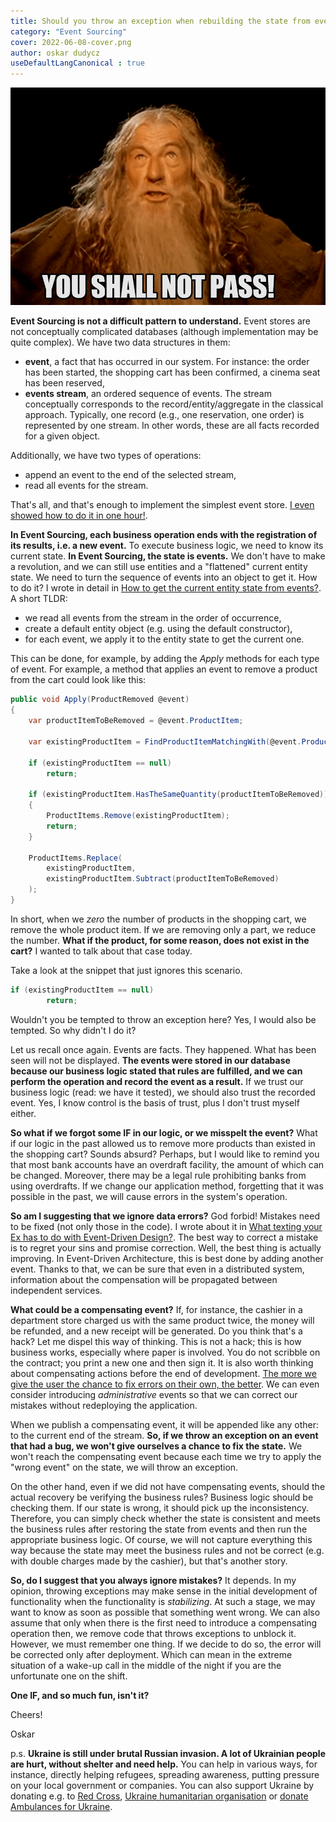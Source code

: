 ```yaml
---
title: Should you throw an exception when rebuilding the state from events?
category: "Event Sourcing"
cover: 2022-06-08-cover.png
author: oskar dudycz
useDefaultLangCanonical : true
---
```


![cover](2022-06-08-cover.png)

**Event Sourcing is not a difficult pattern to understand.** Event stores are not conceptually complicated databases (although implementation may be quite complex). We have two data structures in them:
- **event**, a fact that has occurred in our system. For instance: the order has been started, the shopping cart has been confirmed, a cinema seat has been reserved,
- **events stream**, an ordered sequence of events. The stream conceptually corresponds to the record/entity/aggregate in the classical approach. Typically, one record (e.g., one reservation, one order) is represented by one stream. In other words, these are all facts recorded for a given object.

Additionally, we have two types of operations:
- append an event to the end of the selected stream,
- read all events for the stream.

That's all, and that's enough to implement the simplest event store. [I even showed how to do it in one hour!](/pl/lets_build_event_store_in_one_hour/). 

**In Event Sourcing, each business operation ends with the registration of its results, i.e. a new event.** To execute business logic, we need to know its current state. **In Event Sourcing, the state is events.** We don't have to make a revolution, and we can still use entities and a "flattened" current entity state. We need to turn the sequence of events into an object to get it. How to do it? I wrote in detail in [How to get the current entity state from events?](/en/how_to_get_the_current_entity_state_in_event_sourcing/). A short TLDR:
- we read all events from the stream in the order of occurrence,
- create a default entity object (e.g. using the default constructor),
- for each event, we apply it to the entity state to get the current one.

This can be done, for example, by adding the _Apply_ methods for each type of event. For example, a method that applies an event to remove a product from the cart could look like this:

```csharp
public void Apply(ProductRemoved @event)
{
    var productItemToBeRemoved = @event.ProductItem;

    var existingProductItem = FindProductItemMatchingWith(@event.ProductItem);

    if (existingProductItem == null)
        return;

    if (existingProductItem.HasTheSameQuantity(productItemToBeRemoved))
    {
        ProductItems.Remove(existingProductItem);
        return;
    }

    ProductItems.Replace(
        existingProductItem,
        existingProductItem.Subtract(productItemToBeRemoved)
    );
}
```

In short, when we _zero_ the number of products in the shopping cart, we remove the whole product item. If we are removing only a part, we reduce the number. **What if the product, for some reason, does not exist in the cart?** I wanted to talk about that case today.

Take a look at the snippet that just ignores this scenario.

```csharp
if (existingProductItem == null)
        return;
```

Wouldn't you be tempted to throw an exception here? Yes, I would also be tempted. So why didn't I do it?

Let us recall once again. Events are facts. They happened. What has been seen will not be displayed. **The events were stored in our database because our business logic stated that rules are fulfilled, and we can perform the operation and record the event as a result.** If we trust our business logic (read: we have it tested), we should also trust the recorded event. Yes, I know control is the basis of trust, plus I don't trust myself either.

**So what if we forgot some IF in our logic, or we misspelt the event?** What if our logic in the past allowed us to remove more products than existed in the shopping cart? Sounds absurd? Perhaps, but I would like to remind you that most bank accounts have an overdraft facility, the amount of which can be changed. Moreover, there may be a legal rule prohibiting banks from using overdrafts. If we change our application method, forgetting that it was possible in the past, we will cause errors in the system's operation.

**So am I suggesting that we ignore data errors?** God forbid! Mistakes need to be fixed (not only those in the code). I wrote about it in [What texting your Ex has to do with Event-Driven Design?](/pl/what_texting_ex_has_to_do_with_event_driven_design/). The best way to correct a mistake is to regret your sins and promise correction. Well, the best thing is actually improving. In Event-Driven Architecture, this is best done by adding another event. Thanks to that, we can be sure that even in a distributed system, information about the compensation will be propagated between independent services. 

**What could be a compensating event?** If, for instance, the cashier in a department store charged us with the same product twice, the money will be refunded, and a new receipt will be generated. Do you think that's a hack? Let me dispel this way of thinking. This is not a hack; this is how business works, especially where paper is involved. You do not scribble on the contract; you print a new one and then sign it. It is also worth thinking about compensating actions before the end of development. [The more we give the user the chance to fix errors on their own, the better](/pl/no_it_can_never_happen/). We can even consider introducing _administrative_ events so that we can correct our mistakes without redeploying the application.

When we publish a compensating event, it will be appended like any other: to the current end of the stream. **So, if we throw an exception on an event that had a bug, we won't give ourselves a chance to fix the state.** We won't reach the compensating event because each time we try to apply the "wrong event" on the state, we will throw an exception.

On the other hand, even if we did not have compensating events, should the actual recovery be verifying the business rules? Business logic should be checking them. If our state is wrong, it should pick up the inconsistency. Therefore, you can simply check whether the state is consistent and meets the business rules after restoring the state from events and then run the appropriate business logic. Of course, we will not capture everything this way because the state may meet the business rules and not be correct (e.g. with double charges made by the cashier), but that's another story.

**So, do I suggest that you always ignore mistakes?** It depends. In my opinion, throwing exceptions may make sense in the initial development of functionality when the functionality is _stabilizing_. At such a stage, we may want to know as soon as possible that something went wrong. We can also assume that only when there is the first need to introduce a compensating operation then, we remove code that throws exceptions to unblock it. However, we must remember one thing. If we decide to do so, the error will be corrected only after deployment. Which can mean in the extreme situation of a wake-up call in the middle of the night if you are the unfortunate one on the shift.

**One IF, and so much fun, isn't it?**

Cheers!

Oskar

p.s. **Ukraine is still under brutal Russian invasion. A lot of Ukrainian people are hurt, without shelter and need help.** You can help in various ways, for instance, directly helping refugees, spreading awareness, putting pressure on your local government or companies. You can also support Ukraine by donating e.g. to [Red Cross](https://www.icrc.org/en/donate/ukraine), [Ukraine humanitarian organisation](https://savelife.in.ua/en/donate/) or [donate Ambulances for Ukraine](https://www.gofundme.com/f/help-to-save-the-lives-of-civilians-in-a-war-zone).
